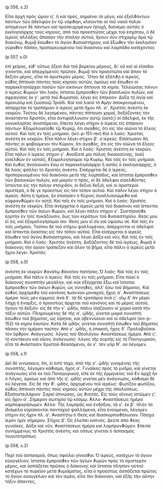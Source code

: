 
(p.556, s.2)

Εἶτα ἀρχὴ πρὸς ὥραν ηʹ. ἣ καὶ πρός, σημαίνει τὸ μέγα, καὶ ἐξελϑόντων 
πάντων τῶν ἀδελφῶν ἐν τῷ νάρϑηκι, κλείονται αἱ τοῦ ναοῦ πύλαι· 
ισταμένων δὲ πάντων καὶ προσευχομένων ἡσυχῇ, διανέμει αὐτοῖς ὁ 
ἐκκλησιάρχης τοὺς κηρούς, ἀπὸ τοῦ προεστῶτος μέχρι τοῦ ἐσχάτου, ὁ 
δέ ἱερεὺς ἀλλάξας ἅπασαν τὴν στολὴν αὐτοῦ, ἤγουν σὺν στιχαρίῳ ἅμα 
τῷ διακόνῳ, ϑυμιᾷ ἔσωϑεν τὸ ἅγιον ϑυσιαστήριον, καὶ ἔξωϑεν τὴν ἐκκλησίαν 
γύροϑεν πᾶσαν, προπορευομένου τοῦ διακόνου καὶ λαμπάδα κατέχοντος 

(p.557, s.0)

ἐπὶ χεῖρας, εἰϑ' οὕτως ἔξεσι διὰ τοῦ βορείου μέρους, δι' οὔ καὶ 
αἰ εἴσοδοι γίνονται, καὶ ἀπερχόμενος πρῶτον, ϑυμιᾷ τὸν προεστῶτα καὶ 
ἅπαν τὸ δεξιὸν μέρος, εἶτα τὸ ἀριστερὸν μέρος. Ὅταν δὲ ἐξέλϑῃ ὁ ἰερεύς,  
εὐϑὺς ἅπτουσι πάντες τοὺς κηροὺς αὐτῶν, ὁμοίως καὶ ἔσωϑεν οἱ 
παρεκκλησιάρχαι πασῶν τῶν εἰκόνων ἅπτουσι τὰ κηρία. Τελειώσας τοίνυν 
ὁ ἱερεὺς ϑυμιῶν τὸν λαόν, ἵσταται ἔμπροσϑεν τῶν βασιλικῶν πυλῶν, 
καὶ σφραγίσας ἐκ γʹ. μετὰ τοῦ ϑυμιατοῦ, λέγει εἰς ἐπήκοον· Δόξα τῇ 
ἁγίᾳ καὶ ὁμοουσίῳ καὶ ζωοποιῷ Τριάδι. Καὶ τοῦ λαοῦ τὸ ̓Αμὴν ἀποκρινομένου, 
ἀπάρχεται τὸ τροπάριον ὁ ἱερεὺς μετὰ ἤχου πλ. αʹ. Χριστὸς 
ἀνέστη ἐκ νεκρῶν. Τούτου δὲ λεγομένου, πάντες πίπτουσι χαμαί, 
δοξάζοντες τὸν ἀναστάντα Χριστόν, εἶτα ἀντιψάλλουσιν αὐτῷ (αὐτό;) οἱ 
ἀδελφοὶ, ἐκ τῆς γονυκλησίας ἀνιστάμενοι, ἔπειτα λέγει στίχον ὁ ἱερεὺς 
εἰς ἐπήκοον πάντων· ̓Εξομολογεῖσϑε τῷ Κυρίῷ, ὅτι ἀγαϑός, ὅτι εἰς τὸν 
αἰῶνα τὸ ἔλεος αὐτοῦ. Καὶ τοῖς ἐν τοῖς μνήμασι. (src-p-151-rev) Καὶ ὁ λαός· 
Χριστός ἀνέστη ἐκ νεκρῶν. Εἶτα πάλιν λέγει στίχον βʹ. ὁ ἱερεύς· Εἰπάτωσαν 
δὴ πάντες οἱ φοβούμενοι τὸν Κύριον, ὅτι ἀγαϑός, ὅτι εἰς τὸν 
αἰῶνα τὸ ἔλεος αὐτοῦ. Καὶ τοῖς ἐν τοῖς μνήμασι. Καὶ ὁ λαός· Χριστός 
ἀνέστη ἐκ νεκρῶν. Εἶτα πάλιν ὁ ἱερεὺς στίχον γʹ. ̓Ανοίξατέ μοι πύλας 
δικαιοσύνης, (καὶ) εἰσελϑὼν ἐν αὐταῖς, ̓Εξομολογήσομαι τῷ Κυρίῳ. Καὶ 
τοῖς ἐν τοῖς μνήμασι. Καὶ ἐυϑὺς ἀνοίγουσιν ἔσω οἱ παρεκκλησιάρχαι 
ἢ αὐτὸς ὁ ἐκκλησιάρχης, ὁ δὲ λαὸς ψάλλει τὸ Χριστὸς ἀνέστη. Εἰσέρχεται 
δὲ ὁ ἱερεύς, προπορευομένου τοῦ διακόνου μετὰ τῆς λαμπάδος, καὶ 
ἵσταται ἔμπροσϑεν τῶν βασικικῶν πυλῶν, καὶ μικρόν τι πρός, οἱ δὲ 
ἀδελφοι εἰσελϑόντες ἵστανται εἰς τὴν πύλην στοιχιδόν, οἱ δεξιοὶ δεξιά, 
καὶ οἱ ἀριστεροὶ ἀριστερά, ὁ δὲ γε προεστὼς εἰς τὸν τόπον αὐτοῦ. Καὶ 
πάλιν λέγει στίχον ὁ ἱερεὺς· Αὕτη ἡ ἡμέρα, ἣν ἐποίησεν ὁ Κύριος ἀγαλλιασώμεϑα 
καὶ εὐφρανϑῶμεν ἐν αὐτῇ. Καὶ τοῖς ἐν τοῖς μνήμασι. Καὶ 
ὁ λαός· Χριστός ἀνέστη ἐκ νεκρῶν. Εἶτα ἀνέρχεται ὁ ἱερεὺς μετὰ τοῦ 
διακόνου καὶ ἵστανται ἔμπροσϑεν τῶν ἁγίων ϑυρῶν, καὶ λέγει πάλιν στίχον 
εʹ. Συστήσασϑε ἑορτὴν ἐν τοῖς πυκάζουσιν, ἕως τῶν κεράτων τοῦ 
ϑυσιαστηρίου. Θεός μου εἷ σύ, καὶ ἐξομολογήσομαί σοι· Θεός μου εἶ σὺ 
καὶ ὑψώσω σε. Καὶ τοῖς ἐν τοῖς μνήμασι. Τούτου δὲ τοῦ στίχου ψαλλομένου, 
ἀπέρχονται οἱ ἀδελφοὶ καὶ ἵστανται ἕκαστος εἰς τὸν τόπον αὐτοῦ. 
Εἶτα εἰσέρχεται ὁ ἱερεὺς ἔσωϑεν τοῦ ἁγίου ϑυσιαστηρίου, καὶ λέγει 
Δόξα καὶ νῦν, Καὶ τοῖς ἐν τοῖς μνήμασι. Καὶ ὁ λαός· Χριστός 
ἀνέστη. Δοξάζοντος δὲ τοῦ ἱερέως, ϑυμιᾷ ὁ διάκονος τὴν ἁγίαν 
τράπεζαν καὶ ὅλον τὸ βῆμα, εἶτα πάλιν ὁ ἱερεὺς μετὰ ἤχου λέγει· Χριστὸς 

(p.558, s.0)

ἀνέστη ἐκ νεκρῶν ϑανάτῳ ϑάνατον πατήσας. ̔Ο λαός· Καὶ τοῖς ἐν τοῖς 
μνήμασι. Καὶ πάλιν ὁ ἱερεύς· Καὶ τοῖς ἐν τοῖς μνήμασι. Εἶτα ποιεῖ ὁ 
διάκονος συναπτὴν μεγάλην, καὶ οὐκ ἐξέρχεται ἔξω καὶ ἵσταται ἔμπροσϑεν 
τῶν ἁγίων ϑυρῶν, ὡς σύνηϑες, ἀλλ' ἔσω τοῦ βήματος. Καὶ εὐϑὺς 
ἀρχόμεϑα τοῦ κανόνος ̓Ιωάννου μοναχοῦ, ἦχος αʹ. ̓Αναστάσεως ἡμέρα· 
τοὺς μὲν εἱρμοὺς ἀνὰ δʹ. τὰ δὲ τροπάρια ἀνὰ ςʹ. οἵῳ δ' ἄν μέρει λάχῃ 
ἡ ἔναρξις, ὁ προεστὼς ἄρχεται τοῦ κανόνος καὶ τὸ μέρος αὐτοῦ, ἤγουν 
τὸ δεξιόν· εἰς δὲ τὴν γʹ. ᾠδήν, πάλιν ἰσάζουσιν οἱ χοροὶ κατὰ τὴν τάξιν 
αὐτῶν. Πληρουμένης δὲ τῆς αʹ. ᾠδῆς, γίνεται μικρὰ συναπτὴ ἔσωϑεν 
τοῦ βήματος, ὡς εἴρηται, καὶ σβεννύουσι καὶ οἱ ἀδελφοὶ (src-p-152) 
τὰ κηρία ἑαυτῶν. Κατὰ δὲ ᾠδήν, γίνεται συναπτὴ ἔσωϑεν τοῦ βήματος 
πᾶσαν τὴν ἡμέραν ταύτην. ̓Απὸ γʹ. ᾠδῆς, ἡ ὑπακοή, ἧχος δʹ. Προλαβοῦσαι 
τὸν ὄρϑρον. ̓Ανάγνωσις· λόγος τοῦ Θεολόγου· ̓Αναστάσεως ἡμέρα. 
̓Απὸ ςʹ. τὸ κοντάκιον καὶ οἶκον, ἀνάγνωσις· λόγος τῆς ἐορτῆς εἰς 
τὸ Πανηγυρικόν, εἶτα τὸ ̓Ανάστασιν Χριστοῦ ϑεασάμενοι, ἐκ γʹ. τὸν γὰρ 
Νʹ. οὐ λέγομεν.

(p.558, s.1)

Δεῖ δὲ γινώσκειν, ὅτι, εἰ ἐστὶ ταχύ, ἀπὸ τῆς εʹ. ᾠδῆς γινομένης 
τῆς συναπτῆς, λέγομεν κάϑισμα, ἣχος αʹ. Γυναῖκες πρὸς τὸ μνῆμα, καὶ 
γίνεται ἀνάγνωσις εἴτε ἐκ τοῦ  Πανηγυρικοῦ, εἴτε ἐκ τῆς ἑρμηνείας τοῦ 
̓Εν ἀρχῇ ἦν ὁ Λόγος, ὁμοίως καὶ ἀπὸ τῆς ηʹ. ᾠδῆς γινεται μὲν ἀνάγνωσις, 
κάϑισμα δὲ οὐ λέγεται. Εἰς δὲ τὴν ϑʹ. ᾠδήν, ἀρχομένου τοῦ ἱερέως· 
Φωτίζου φωτίζου, εὐϑὺς ἅπτουσι πάντες τοὺς κηροὺς αὐτῶν μέχρι 
τῆς ἀπολύσεως. ̓Εξαποστειλάριον· Σαρκὶ ὑπνώσας, ὡς ϑνητός. Εἰς τοὺς 
αἴνους ἱστῶμεν ςʹ. εἰς ἧχον αʹ. Σήμερον σωτηρία τῷ κόσμῳ. ̓́Αλλο· 
̓Αναστάσεως ἡμέρα καρποφορήσωμεν. ̓́Αλλο· Τῆς λαμπρᾶς καὶ ἐνδόξου, 
τὰ γʹ. ἐκ βʹ. πλὴν τὰ ἰδιόμελα εὑρίσκονται πανταχοῦ ψαλλόμενα, εἶτα 
ἐνούμενοι, λέγομεν στίχον εἰς ἦχον πλ. αʹ. ̓Αναστήτω ὁ Θεὸς καὶ διασκορπισϑήτωσαν. 
Πάσχα ἱερὸν ἡμῖν σήμερον. Στίχος βʹ. ̔Ως ἐλείπει 
καπνός. Δεῦτε ἀπὸ ϑέας γυναῖκες. Δόξα καὶ νῦν, ̓Αναστάσεως ἡμέρα 
καὶ λαμπρυνϑῶμεν. ̓́Επειτα συνημμένως τὸ Χριστὸς ἀνέστη, καὶ οὔτως 
γίνεται ὁ ἀσπασμὸς τοιουτοτρόπως· 

(p.558, s.2)

Περὶ τοῦ ἀσπασμοῦ,  ὅπως ὀφείλει γίνεσϑαι. ̔Ο ἱερεύς, κατέχων τὸ 
ἅγιον εὐαγγέλιον, ἵσταται ἔμπροσϑεν τῶν ἁγίων ϑυρῶν πρὸς τὸ ἀριστερὸν 
μέρος, καὶ ἀσπάζεται πρῶτος ὁ διάκονος καὶ ἵσταται πλησίον αὐτοῦ κατέχων 
τὸ πυρεῖον μετὰ ϑυμιάματος, εἶτα ὁ προεστὼς ἀσπάζεται πρῶτος τὸ ἅγιον εὐαγγέλιον καὶ τὸν ἱερέα, εἶτα τὸν διάκονον, καὶ ἑξῆς τὴν αὔτην τάξιν ἀπαντες,
